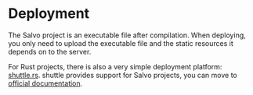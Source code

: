 # Deployment

The Salvo project is an executable file after compilation. When deploying, you only need to upload the executable file and the static resources it depends on to the server.

For Rust projects, there is also a very simple deployment platform: [shuttle.rs](https://www.shuttle.rs). shuttle provides support for Salvo projects, you can move to [official documentation]( https://docs.shuttle.rs/guide/salvo-examples.html).